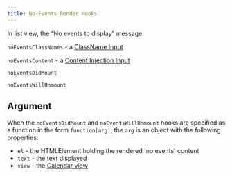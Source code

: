 ```yaml
---
title: No-Events Render Hooks
---
```


In list view, the “No events to display” message.


`noEventsClassNames` - a [ClassName Input](classname-input)

`noEventsContent` - a [Content Injection Input](content-injection)

`noEventsDidMount`

`noEventsWillUnmount`


## Argument

When the `noEventsDidMount` and `noEventsWillUnmount` hooks are specified as a function in the form `function(arg)`, the `arg` is an object with the following properties:

- `el` - the HTMLElement holding the rendered 'no events' content
- `text` - the text displayed
- `view` - the [Calendar view](list-view)
